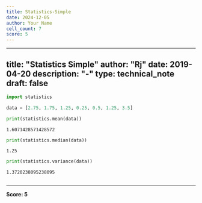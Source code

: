 ```yaml
---
title: Statistics-Simple
date: 2024-12-05
author: Your Name
cell_count: 7
score: 5
---
```


---
title: "Statistics Simple"
author: "Rj"
date: 2019-04-20
description: "-"
type: technical_note
draft: false
---

```python
import statistics
```


```python
data = [2.75, 1.75, 1.25, 0.25, 0.5, 1.25, 3.5]
```


```python
print(statistics.mean(data))
```

    1.6071428571428572



```python
print(statistics.median(data))
```

    1.25



```python
print(statistics.variance(data))
```

    1.3720238095238095



```python

```


---
**Score: 5**